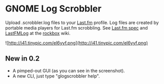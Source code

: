 # GNOME Log Scrobbler #
Upload .scrobbler.log files to your [Last.fm](http://www.last.fm) profile. Log files are created by portable media players for Last.fm scrobbling. See [Last.fm spec](http://www.audioscrobbler.net/wiki/Portable_Player_Logging) and [LastFMLog](http://www.rockbox.org/twiki/bin/view/Main/LastFMLog) at the [rockbox](http://www.rockbox.org) wiki.

![http://i41.tinypic.com/el6yyf.png](http://i41.tinypic.com/el6yyf.png)

## New in 0.2 ##
  * A pimped-out GUI (as you can see in the screenshot).
  * A new CLI, just type "glogscrobbler help".